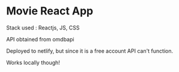 # Movie React App

Stack used : Reactjs, JS, CSS

API obtained from omdbapi

Deployed to netlify, but since it is a free account API can't function.

Works locally though!
